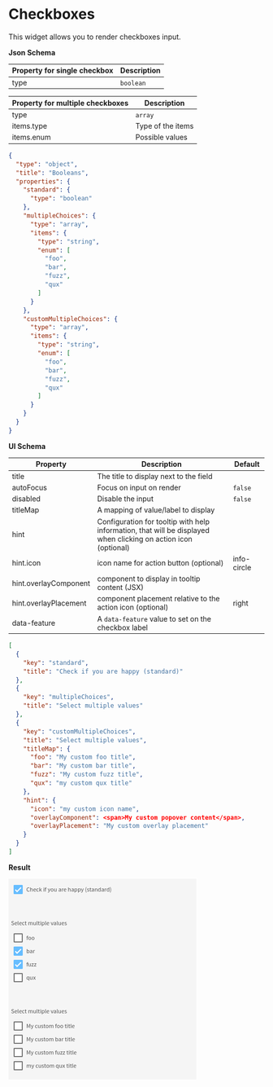 # Checkboxes

This widget allows you to render checkboxes input.

**Json Schema**

| Property for single checkbox | Description |
|---|---|
| type | `boolean` |

| Property for multiple checkboxes | Description |
|---|---|
| type | `array` |
| items.type | Type of the items |
| items.enum | Possible values |

```json
{
  "type": "object",
  "title": "Booleans",
  "properties": {
    "standard": {
      "type": "boolean"
    },
    "multipleChoices": {
      "type": "array",
      "items": {
        "type": "string",
        "enum": [
          "foo",
          "bar",
          "fuzz",
          "qux"
        ]
      }
    },
    "customMultipleChoices": {
      "type": "array",
      "items": {
        "type": "string",
        "enum": [
          "foo",
          "bar",
          "fuzz",
          "qux"
        ]
      }
    }
  }
}
```

**UI Schema**

| Property | Description | Default |
|---|---|---|
| title | The title to display next to the field |  |
| autoFocus | Focus on input on render | `false` |
| disabled | Disable the input | `false` |
| titleMap | A mapping of value/label to display |  |
| hint | Configuration for tooltip with help information, that will be displayed when clicking on action icon (optional) | |
| hint.icon | icon name for action button (optional) | info-circle |
| hint.overlayComponent | component to display in tooltip content (JSX) | |
| hint.overlayPlacement | component placement relative to the action icon (optional) | right |
| data-feature | A `data-feature` value to set on the checkbox label |  |

```json
[
  {
    "key": "standard",
    "title": "Check if you are happy (standard)"
  },
  {
    "key": "multipleChoices",
    "title": "Select multiple values"
  },
  {
    "key": "customMultipleChoices",
    "title": "Select multiple values",
    "titleMap": {
      "foo": "My custom foo title",
      "bar": "My custom bar title",
      "fuzz": "My custom fuzz title",
      "qux": "my custom qux title"
    },
    "hint": {
      "icon": "my custom icon name",
      "overlayComponent": <span>My custom popover content</span>,
      "overlayPlacement": "My custom overlay placement"
    }
  }
]
```

**Result**

![Checkboxes](screenshot.png)
